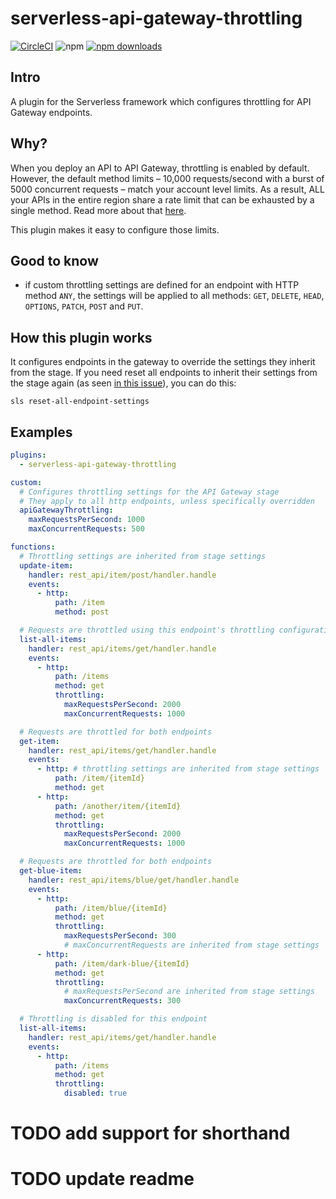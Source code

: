 # serverless-api-gateway-throttling

[![CircleCI](https://circleci.com/gh/DianaIonita/serverless-api-gateway-throttling.svg?style=svg)](https://circleci.com/gh/DianaIonita/serverless-api-gateway-throttling)
![npm](https://img.shields.io/npm/v/serverless-api-gateway-throttling.svg)
[![npm downloads](https://img.shields.io/npm/dt/serverless-api-gateway-throttling.svg?style=svg)](https://www.npmjs.com/package/serverless-api-gateway-throttling)

## Intro
A plugin for the Serverless framework which configures throttling for API Gateway endpoints.

## Why?
When you deploy an API to API Gateway, throttling is enabled by default. However, the default method limits – 10,000 requests/second with a burst of 5000 concurrent requests – match your account level limits. As a result, ALL your APIs in the entire region share a rate limit that can be exhausted by a single method. Read more about that [here](https://theburningmonk.com/2019/10/the-api-gateway-security-flaw-you-need-to-pay-attention-to/).

This plugin makes it easy to configure those limits.

## Good to know
- if custom throttling settings are defined for an endpoint with HTTP method `ANY`, the settings will be applied to all methods: `GET`, `DELETE`, `HEAD`, `OPTIONS`, `PATCH`, `POST` and `PUT`.

## How this plugin works
It configures endpoints in the gateway to override the settings they inherit from the stage.
If you need reset all endpoints to inherit their settings from the stage again (as seen [in this issue](https://github.com/DianaIonita/serverless-api-gateway-throttling/issues/16)), you can do this:
```
sls reset-all-endpoint-settings
```

## Examples

```yml
plugins:
  - serverless-api-gateway-throttling

custom:
  # Configures throttling settings for the API Gateway stage
  # They apply to all http endpoints, unless specifically overridden
  apiGatewayThrottling:
    maxRequestsPerSecond: 1000
    maxConcurrentRequests: 500

functions:
  # Throttling settings are inherited from stage settings
  update-item:
    handler: rest_api/item/post/handler.handle
    events:
      - http:
          path: /item
          method: post

  # Requests are throttled using this endpoint's throttling configuration
  list-all-items:
    handler: rest_api/items/get/handler.handle
    events:
      - http:
          path: /items
          method: get
          throttling:
            maxRequestsPerSecond: 2000
            maxConcurrentRequests: 1000

  # Requests are throttled for both endpoints
  get-item:
    handler: rest_api/items/get/handler.handle
    events:
      - http: # throttling settings are inherited from stage settings
          path: /item/{itemId}
          method: get
      - http:
          path: /another/item/{itemId}
          method: get
          throttling:
            maxRequestsPerSecond: 2000
            maxConcurrentRequests: 1000

  # Requests are throttled for both endpoints
  get-blue-item:
    handler: rest_api/items/blue/get/handler.handle
    events:
      - http:
          path: /item/blue/{itemId}
          method: get
          throttling:
            maxRequestsPerSecond: 300
            # maxConcurrentRequests are inherited from stage settings
      - http:
          path: /item/dark-blue/{itemId}
          method: get
          throttling:
            # maxRequestsPerSecond are inherited from stage settings
            maxConcurrentRequests: 300

  # Throttling is disabled for this endpoint
  list-all-items:
    handler: rest_api/items/get/handler.handle
    events:
      - http:
          path: /items
          method: get
          throttling:
            disabled: true
```


# TODO add support for shorthand
# TODO update readme
